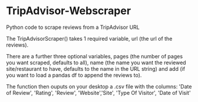 # TripAdvisor-Webscraper
Python code to scrape reviews from a TripAdvisor URL

The TripAdvisorScraper() takes 1 required variable, url (the url of the reviews). 

There are a further three optional variables, pages (the number of pages you want scraped, defaults to all), name (the name you want the reviewed site/restaurant to have, defaults to the name in the URL string) and add (if you want to load a pandas df to append the reviews to). 

The function then ouputs on your desktop a .csv file with the columns: 'Date of Review', 'Rating', 'Review', 'Website','Site', 'Type Of Visitor', 'Date of Visit'
